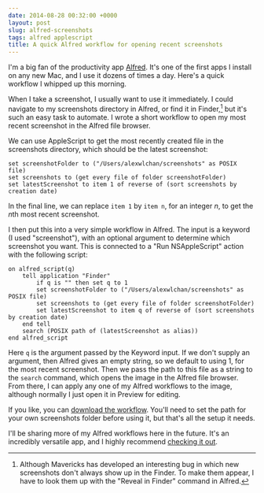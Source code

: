 ```yaml
---
date: 2014-08-28 00:32:00 +0000
layout: post
slug: alfred-screenshots
tags: alfred applescript
title: A quick Alfred workflow for opening recent screenshots
---
```


I'm a big fan of the productivity app [Alfred][alf]. It's one of the
first apps I install on any new Mac, and I use it dozens of times a day.
Here's a quick workflow I whipped up this morning.

[alf]: http://www.alfredapp.com/

When I take a screenshot, I usually want to use it immediately. I could
navigate to my screenshots directory in Alfred, or find it in Finder,[^1]
but it's such an easy task to automate.
I wrote a short workflow to open my most recent screenshot in the Alfred file browser.

<!-- summary -->

We can use AppleScript to get the most recently created file in the
screenshots directory, which should be the latest screenshot:

```applescript
set screenshotFolder to ("/Users/alexwlchan/screenshots" as POSIX file)
set screenshots to (get every file of folder screenshotFolder)
set latestScreenshot to item 1 of reverse of (sort screenshots by creation date)
```

In the final line, we can replace `item 1` by `item n`, for an
integer&nbsp;*n*, to get the *n*th most recent screenshot.

I then put this into a very simple workflow in Alfred. The input is a
keyword (I used "screenshot"), with an optional argument to determine
which screenshot you want. This is connected to a "Run NSAppleScript"
action with the following script:

```applescript
on alfred_script(q)
    tell application "Finder"
        if q is "" then set q to 1
        set screenshotFolder to ("/Users/alexwlchan/screenshots" as POSIX file)
        set screenshots to (get every file of folder screenshotFolder)
        set latestScreenshot to item q of reverse of (sort screenshots by creation date)
    end tell
    search (POSIX path of (latestScreenshot as alias))
end alfred_script
```

Here `q` is the argument passed by the Keyword input. If we don't supply
an argument, then Alfred gives an empty string, so we default to using 1,
for the most recent screenshot. Then we pass the path to this file as
a string to the `search` command, which opens the image in the Alfred
file browser. From there, I can apply any one of my Alfred workflows to
the image, although normally I just open it in Preview for editing.

If you like, you can [download the workflow](/files/open-recent-screenshots.zip).
You'll need to set the path for your own screenshots folder before using
it, but that's all the setup it needs.

I'll be sharing more of my Alfred workflows here in the future. It's an
incredibly versatile app, and I highly recommend [checking it out][alf].

[^1]: Although Mavericks has developed an interesting bug in which new
screenshots don't always show up in the Finder. To make them appear, I
have to look them up with the "Reveal in Finder" command in Alfred.
